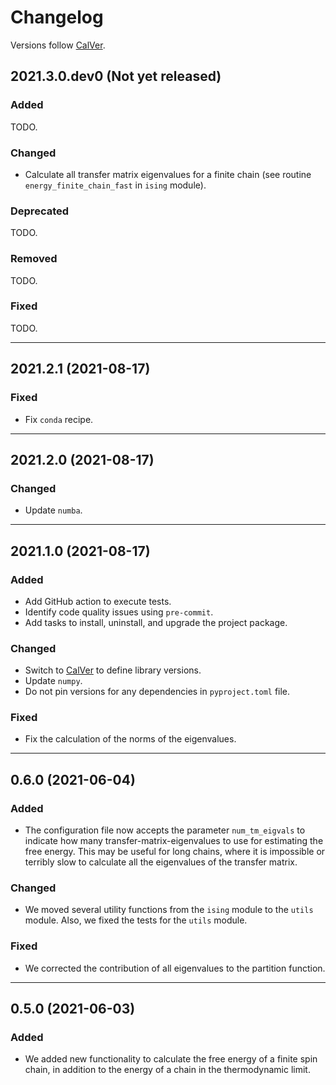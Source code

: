 # Changelog

Versions follow [CalVer](https://calver.org).

## 2021.3.0.dev0 (Not yet released)

### Added

TODO.

### Changed

- Calculate all transfer matrix eigenvalues for a finite chain (see routine
  `energy_finite_chain_fast` in `ising` module).

### Deprecated

TODO.

### Removed

TODO.

### Fixed

TODO.

---

## 2021.2.1 (2021-08-17)

### Fixed

- Fix `conda` recipe.

---

## 2021.2.0 (2021-08-17)

### Changed

- Update `numba`.

---

## 2021.1.0 (2021-08-17)

### Added

- Add GitHub action to execute tests.
- Identify code quality issues using `pre-commit`.
- Add tasks to install, uninstall, and upgrade the project package.

### Changed

- Switch to [CalVer](https://calver.org) to define library versions.
- Update `numpy`.
- Do not pin versions for any dependencies in `pyproject.toml` file.

### Fixed

- Fix the calculation of the norms of the eigenvalues.

---

## 0.6.0 (2021-06-04)

### Added

- The configuration file now accepts the parameter `num_tm_eigvals` to
  indicate how many transfer-matrix-eigenvalues to use for estimating the
  free energy. This may be useful for long chains, where it is impossible
  or terribly slow to calculate all the eigenvalues of the transfer matrix.

### Changed

- We moved several utility functions from the `ising` module to the `utils`
  module. Also, we fixed the tests for the `utils` module.

### Fixed

- We corrected the contribution of all eigenvalues to the partition function.

---

## 0.5.0 (2021-06-03)

### Added

- We added new functionality to calculate the free energy of a finite spin
  chain, in addition to the energy of a chain in the thermodynamic limit.
